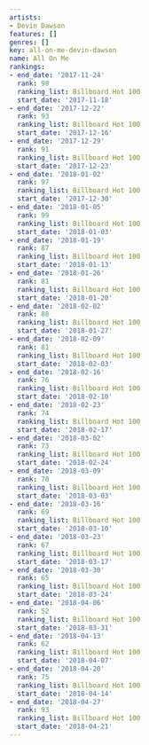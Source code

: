 ```yaml
---
artists:
- Devin Dawson
features: []
genres: []
key: all-on-me-devin-dawson
name: All On Me
rankings:
- end_date: '2017-11-24'
  rank: 98
  ranking_list: Billboard Hot 100
  start_date: '2017-11-18'
- end_date: '2017-12-22'
  rank: 93
  ranking_list: Billboard Hot 100
  start_date: '2017-12-16'
- end_date: '2017-12-29'
  rank: 91
  ranking_list: Billboard Hot 100
  start_date: '2017-12-23'
- end_date: '2018-01-02'
  rank: 97
  ranking_list: Billboard Hot 100
  start_date: '2017-12-30'
- end_date: '2018-01-05'
  rank: 99
  ranking_list: Billboard Hot 100
  start_date: '2018-01-03'
- end_date: '2018-01-19'
  rank: 87
  ranking_list: Billboard Hot 100
  start_date: '2018-01-13'
- end_date: '2018-01-26'
  rank: 81
  ranking_list: Billboard Hot 100
  start_date: '2018-01-20'
- end_date: '2018-02-02'
  rank: 88
  ranking_list: Billboard Hot 100
  start_date: '2018-01-27'
- end_date: '2018-02-09'
  rank: 81
  ranking_list: Billboard Hot 100
  start_date: '2018-02-03'
- end_date: '2018-02-16'
  rank: 76
  ranking_list: Billboard Hot 100
  start_date: '2018-02-10'
- end_date: '2018-02-23'
  rank: 74
  ranking_list: Billboard Hot 100
  start_date: '2018-02-17'
- end_date: '2018-03-02'
  rank: 73
  ranking_list: Billboard Hot 100
  start_date: '2018-02-24'
- end_date: '2018-03-09'
  rank: 70
  ranking_list: Billboard Hot 100
  start_date: '2018-03-03'
- end_date: '2018-03-16'
  rank: 69
  ranking_list: Billboard Hot 100
  start_date: '2018-03-10'
- end_date: '2018-03-23'
  rank: 67
  ranking_list: Billboard Hot 100
  start_date: '2018-03-17'
- end_date: '2018-03-30'
  rank: 65
  ranking_list: Billboard Hot 100
  start_date: '2018-03-24'
- end_date: '2018-04-06'
  rank: 52
  ranking_list: Billboard Hot 100
  start_date: '2018-03-31'
- end_date: '2018-04-13'
  rank: 62
  ranking_list: Billboard Hot 100
  start_date: '2018-04-07'
- end_date: '2018-04-20'
  rank: 75
  ranking_list: Billboard Hot 100
  start_date: '2018-04-14'
- end_date: '2018-04-27'
  rank: 93
  ranking_list: Billboard Hot 100
  start_date: '2018-04-21'
---
```


